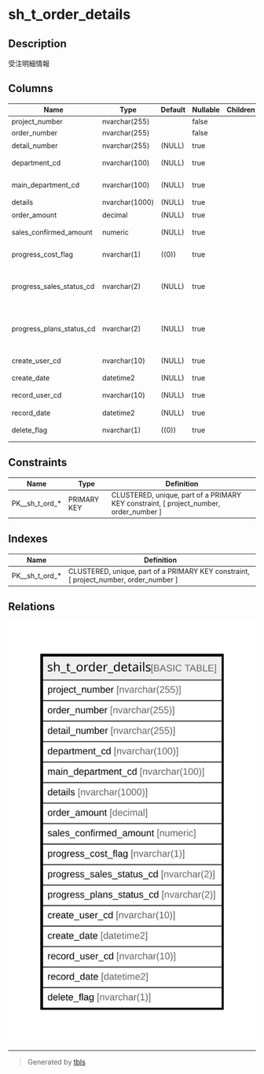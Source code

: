 # sh_t_order_details

## Description

受注明細情報

## Columns

| Name | Type | Default | Nullable | Children | Parents | Comment |
| ---- | ---- | ------- | -------- | -------- | ------- | ------- |
| project_number | nvarchar(255) |  | false |  |  | PRNo. |
| order_number | nvarchar(255) |  | false |  |  | 受注No. |
| detail_number | nvarchar(255) | (NULL) | true |  |  | 明細No. |
| department_cd | nvarchar(100) | (NULL) | true |  |  | 部署コード |
| main_department_cd | nvarchar(100) | (NULL) | true |  |  | 主担当部署コード |
| details | nvarchar(1000) | (NULL) | true |  |  | 明細内容 |
| order_amount | decimal | (NULL) | true |  |  | 受注金額 |
| sales_confirmed_amount | numeric | (NULL) | true |  |  | 売上確定済金額 |
| progress_cost_flag | nvarchar(1) | ((0)) | true |  |  | 外注費有無 |
| progress_sales_status_cd | nvarchar(2) | (NULL) | true |  |  | 進捗ステータスコード（売上） |
| progress_plans_status_cd | nvarchar(2) | (NULL) | true |  |  | 進捗ステータスコード（予定工数） |
| create_user_cd | nvarchar(10) | (NULL) | true |  |  | 作成者コード |
| create_date | datetime2 | (NULL) | true |  |  | 作成日時 |
| record_user_cd | nvarchar(10) | (NULL) | true |  |  | 更新者コード |
| record_date | datetime2 | (NULL) | true |  |  | 更新日時 |
| delete_flag | nvarchar(1) | ((0)) | true |  |  | 削除フラグ |

## Constraints

| Name | Type | Definition |
| ---- | ---- | ---------- |
| PK__sh_t_ord_* | PRIMARY KEY | CLUSTERED, unique, part of a PRIMARY KEY constraint, [ project_number, order_number ] |

## Indexes

| Name | Definition |
| ---- | ---------- |
| PK__sh_t_ord_* | CLUSTERED, unique, part of a PRIMARY KEY constraint, [ project_number, order_number ] |

## Relations

![er](sh_t_order_details.svg)

---

> Generated by [tbls](https://github.com/k1LoW/tbls)
